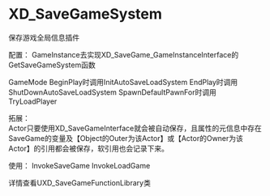 # XD_SaveGameSystem
保存游戏全局信息插件

配置：
GameInstance去实现XD_SaveGame_GameInstanceInterface的GetSaveGameSystem函数

GameMode  BeginPlay时调用InitAutoSaveLoadSystem
          EndPlay时调用ShutDownAutoSaveLoadSystem
          SpawnDefaultPawnFor时调用TryLoadPlayer

拓展：     
Actor只要使用XD_SaveGameInterface就会被自动保存，且属性的元信息中存在SaveGame的变量及【Object的Outer为该Actor】或【Actor的Owner为该Actor】的引用都会被保存，软引用也会记录下来。

使用：
InvokeSaveGame
InvokeLoadGame

详情查看UXD_SaveGameFunctionLibrary类
